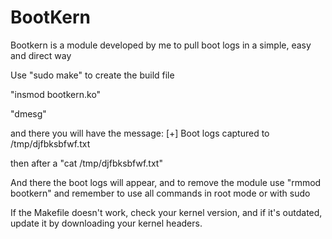 # BootKern

Bootkern is a module developed by me to pull boot logs in a simple, easy and direct way

Use "sudo make" to create the build file

"insmod bootkern.ko"

"dmesg"

and there you will have the message: [+] Boot logs captured to /tmp/djfbksbfwf.txt

then after a "cat /tmp/djfbksbfwf.txt"

And there the boot logs will appear, and to remove the module use "rmmod bootkern" and remember to use all commands in root mode or with sudo

If the Makefile doesn't work, check your kernel version, and if it's outdated, update it by downloading your kernel headers.
